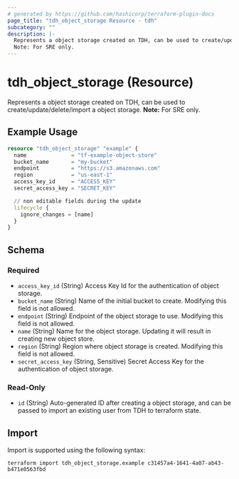 ```yaml
---
# generated by https://github.com/hashicorp/terraform-plugin-docs
page_title: "tdh_object_storage Resource - tdh"
subcategory: ""
description: |-
  Represents a object storage created on TDH, can be used to create/update/delete/import a object storage.
  Note: For SRE only.
---
```


# tdh_object_storage (Resource)

Represents a object storage created on TDH, can be used to create/update/delete/import a object storage.
**Note:** For SRE only.

## Example Usage

```terraform
resource "tdh_object_storage" "example" {
  name              = "tf-example-object-store"
  bucket_name       = "my-bucket"
  endpoint          = "https://s3.amazonaws.com"
  region            = "us-east-1"
  access_key_id     = "ACCESS_KEY"
  secret_access_key = "SECRET_KEY"

  // non editable fields during the update
  lifecycle {
    ignore_changes = [name]
  }
}
```

<!-- schema generated by tfplugindocs -->
## Schema

### Required

- `access_key_id` (String) Access Key Id for the authentication of object storage.
- `bucket_name` (String) Name of the initial bucket to create. Modifying this field is not allowed.
- `endpoint` (String) Endpoint of the object storage to use. Modifying this field is not allowed.
- `name` (String) Name for the object storage. Updating it will result in creating new object store.
- `region` (String) Region where object storage is created. Modifying this field is not allowed.
- `secret_access_key` (String, Sensitive) Secret Access Key for the authentication of object storage.

### Read-Only

- `id` (String) Auto-generated ID after creating a object storage, and can be passed to import an existing user from TDH to terraform state.

## Import

Import is supported using the following syntax:

```shell
terraform import tdh_object_storage.example c31457a4-1641-4a07-ab43-b471e0563fbd
```
